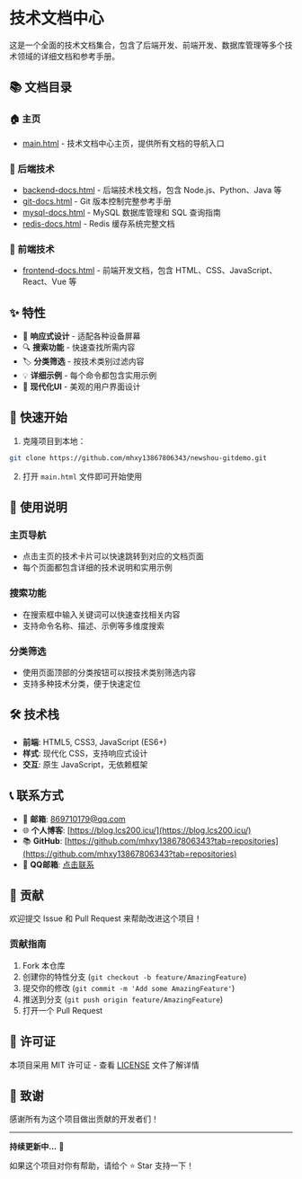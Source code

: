 # 技术文档中心

这是一个全面的技术文档集合，包含了后端开发、前端开发、数据库管理等多个技术领域的详细文档和参考手册。

## 📚 文档目录

### 🏠 主页
- [main.html](./main.html) - 技术文档中心主页，提供所有文档的导航入口

### 🔧 后端技术
- [backend-docs.html](./backend-docs.html) - 后端技术栈文档，包含 Node.js、Python、Java 等
- [git-docs.html](./git-docs.html) - Git 版本控制完整参考手册
- [mysql-docs.html](./mysql-docs.html) - MySQL 数据库管理和 SQL 查询指南
- [redis-docs.html](./redis-docs.html) - Redis 缓存系统完整文档

### 🎨 前端技术
- [frontend-docs.html](./frontend-docs.html) - 前端开发文档，包含 HTML、CSS、JavaScript、React、Vue 等

## ✨ 特性

- 📱 **响应式设计** - 适配各种设备屏幕
- 🔍 **搜索功能** - 快速查找所需内容
- 🏷️ **分类筛选** - 按技术类别过滤内容
- 💡 **详细示例** - 每个命令都包含实用示例
- 🎨 **现代化UI** - 美观的用户界面设计

## 🚀 快速开始

1. 克隆项目到本地：
```bash
git clone https://github.com/mhxy13867806343/newshou-gitdemo.git
```

2. 打开 `main.html` 文件即可开始使用

## 📖 使用说明

### 主页导航
- 点击主页的技术卡片可以快速跳转到对应的文档页面
- 每个页面都包含详细的技术说明和实用示例

### 搜索功能
- 在搜索框中输入关键词可以快速查找相关内容
- 支持命令名称、描述、示例等多维度搜索

### 分类筛选
- 使用页面顶部的分类按钮可以按技术类别筛选内容
- 支持多种技术分类，便于快速定位

## 🛠️ 技术栈

- **前端**: HTML5, CSS3, JavaScript (ES6+)
- **样式**: 现代化 CSS，支持响应式设计
- **交互**: 原生 JavaScript，无依赖框架

## 📞 联系方式

- 📧 **邮箱**: [869710179@qq.com](mailto:869710179@qq.com)
- 🌐 **个人博客**: [https://blog.lcs200.icu/](https://blog.lcs200.icu/)
- 📚 **GitHub**: [https://github.com/mhxy13867806343?tab=repositories](https://github.com/mhxy13867806343?tab=repositories)
- 💬 **QQ邮箱**: [点击联系](http://mail.qq.com/cgi-bin/qm_share?t=qm_mailme&email=udXaytje0NHW1tLK_d-WwdTY0NWX2tbU)

## 🤝 贡献

欢迎提交 Issue 和 Pull Request 来帮助改进这个项目！

### 贡献指南
1. Fork 本仓库
2. 创建你的特性分支 (`git checkout -b feature/AmazingFeature`)
3. 提交你的修改 (`git commit -m 'Add some AmazingFeature'`)
4. 推送到分支 (`git push origin feature/AmazingFeature`)
5. 打开一个 Pull Request

## 📄 许可证

本项目采用 MIT 许可证 - 查看 [LICENSE](LICENSE) 文件了解详情

## 🙏 致谢

感谢所有为这个项目做出贡献的开发者们！

---

**持续更新中...** 🚀

如果这个项目对你有帮助，请给个 ⭐ Star 支持一下！